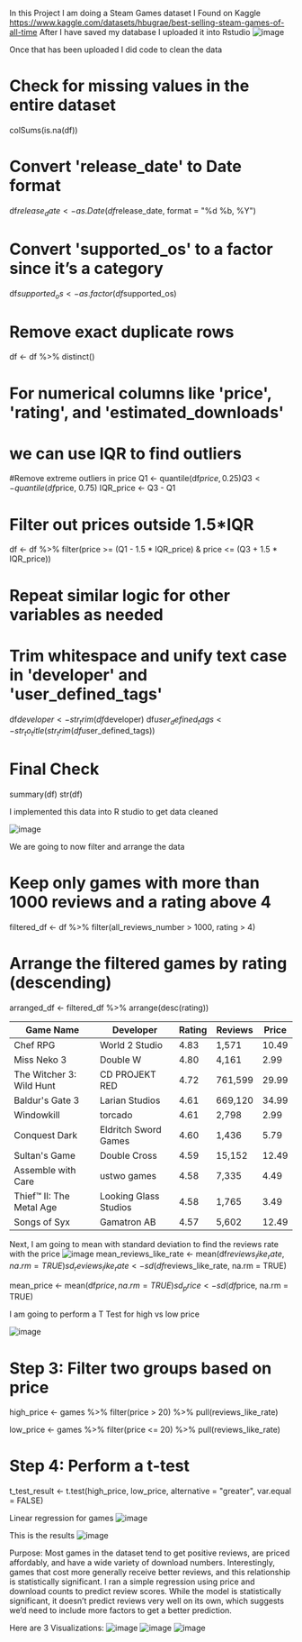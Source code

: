 In this Project I am doing a Steam Games dataset I Found on Kaggle 
https://www.kaggle.com/datasets/hbugrae/best-selling-steam-games-of-all-time
After I have saved my database I uploaded it into Rstudio 
![image](https://github.com/user-attachments/assets/1e183569-2299-4097-b18c-5c382792f983)

Once that has been uploaded I did code to clean the data 

# Check for missing values in the entire dataset
colSums(is.na(df))

# Convert 'release_date' to Date format
df$release_date <- as.Date(df$release_date, format = "%d %b, %Y")

# Convert 'supported_os' to a factor since it’s a category
df$supported_os <- as.factor(df$supported_os)

# Remove exact duplicate rows
df <- df %>% distinct()

# For numerical columns like 'price', 'rating', and 'estimated_downloads'
# we can use IQR to find outliers

#Remove extreme outliers in price
Q1 <- quantile(df$price, 0.25)
Q3 <- quantile(df$price, 0.75)
IQR_price <- Q3 - Q1

# Filter out prices outside 1.5*IQR
df <- df %>%
  filter(price >= (Q1 - 1.5 * IQR_price) & price <= (Q3 + 1.5 * IQR_price))

# Repeat similar logic for other variables as needed

# Trim whitespace and unify text case in 'developer' and 'user_defined_tags'
df$developer <- str_trim(df$developer)
df$user_defined_tags <- str_to_title(str_trim(df$user_defined_tags))

# Final Check
summary(df)
str(df)

I implemented this data into R studio to get data cleaned 

![image](https://github.com/user-attachments/assets/920db610-fdb3-4423-8fbb-77a6957e8a52)

We are going to now filter and arrange the data 

# Keep only games with more than 1000 reviews and a rating above 4
filtered_df <- df %>%
  filter(all_reviews_number > 1000, rating > 4)

  # Arrange the filtered games by rating (descending)
arranged_df <- filtered_df %>%
  arrange(desc(rating))

| Game Name                | Developer             | Rating | Reviews | Price |
| ------------------------ | --------------------- | ------ | ------- | ----- |
| Chef RPG                 | World 2 Studio        | 4.83   | 1,571   | 10.49 |
| Miss Neko 3              | Double W              | 4.80   | 4,161   | 2.99  |
| The Witcher 3: Wild Hunt | CD PROJEKT RED        | 4.72   | 761,599 | 29.99 |
| Baldur's Gate 3          | Larian Studios        | 4.61   | 669,120 | 34.99 |
| Windowkill               | torcado               | 4.61   | 2,798   | 2.99  |
| Conquest Dark            | Eldritch Sword Games  | 4.60   | 1,436   | 5.79  |
| Sultan's Game            | Double Cross          | 4.59   | 15,152  | 12.49 |
| Assemble with Care       | ustwo games           | 4.58   | 7,335   | 4.49  |
| Thief™ II: The Metal Age | Looking Glass Studios | 4.58   | 1,765   | 3.49  |
| Songs of Syx             | Gamatron AB           | 4.57   | 5,602   | 12.49 |

Next, I am going to mean with standard deviation to find the reviews rate with the price 
![image](https://github.com/user-attachments/assets/6d9861bd-1936-4129-a8b2-35532e85324f)
mean_reviews_like_rate <- mean(df$reviews_like_rate, na.rm = TRUE)
sd_reviews_like_rate <- sd(df$reviews_like_rate, na.rm = TRUE)

mean_price <- mean(df$price, na.rm = TRUE)
sd_price <- sd(df$price, na.rm = TRUE)

I am going to perform a T Test for high vs low price 

![image](https://github.com/user-attachments/assets/afe19d1e-4907-41eb-98e9-2675be8d3ac7)

# Step 3: Filter two groups based on price
high_price <- games %>%
  filter(price > 20) %>%
  pull(reviews_like_rate)

low_price <- games %>%
  filter(price <= 20) %>%
  pull(reviews_like_rate)

# Step 4: Perform a t-test
t_test_result <- t.test(high_price, low_price,
                        alternative = "greater", 
                        var.equal = FALSE)

Linear regression for games 
![image](https://github.com/user-attachments/assets/08264e51-4108-4e09-b36f-85d0c429cf2d)

This is the results 
![image](https://github.com/user-attachments/assets/0271c322-a854-4eab-b27f-753785e9e59d)

Purpose:
Most games in the dataset tend to get positive reviews, are priced affordably, and have a wide variety of download numbers.
Interestingly, games that cost more generally receive better reviews, and this relationship is statistically significant.
I ran a simple regression using price and download counts to predict review scores. While the model is statistically significant, it doesn’t predict reviews very well on its own, which suggests we’d need to include more factors to get a better prediction.

Here are 3 Visualizations:
![image](https://github.com/user-attachments/assets/ad58a53e-f6ca-40a7-a560-e98c49da5a61)
![image](https://github.com/user-attachments/assets/33b46392-b9a6-4af6-ab40-1429e01b5033)
![image](https://github.com/user-attachments/assets/dfbdfff3-1560-4117-9a03-0a13848f281f)

